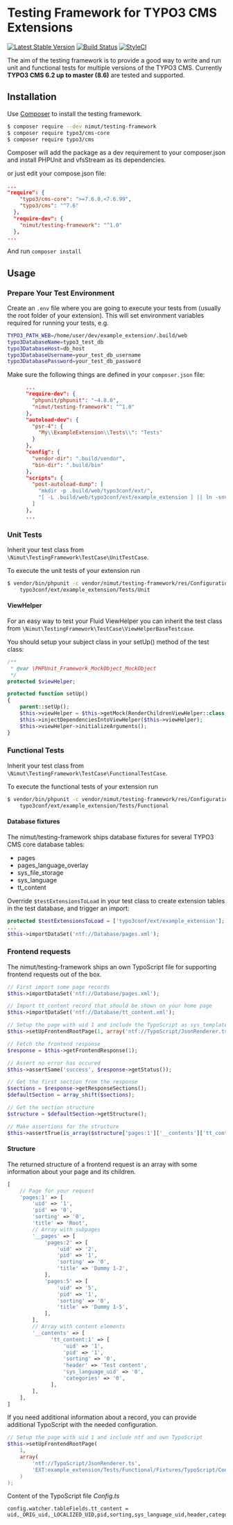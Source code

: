 # Testing Framework for TYPO3 CMS Extensions

[![Latest Stable Version](https://img.shields.io/packagist/v/nimut/testing-framework.svg)](https://packagist.org/packages/nimut/testing-framework)
[![Build Status](https://img.shields.io/travis/Nimut/TYPO3-testing-framework/master.svg)](https://travis-ci.org/Nimut/TYPO3-testing-framework)
[![StyleCI](https://styleci.io/repos/81999184/shield?branch=master)](https://styleci.io/repos/81999184)

The aim of the testing framework is to provide a good way to write and run unit and functional tests for multiple versions
of the TYPO3 CMS. Currently **TYPO3 CMS 6.2 up to master (8.6)** are tested and supported.

## Installation

Use [Composer](https://getcomposer.org/) to install the testing framework.

```bash
$ composer require --dev nimut/testing-framework
$ composer require typo3/cms-core
$ composer require typo3/cms
```
Composer will add the package as a dev requirement to your composer.json and install PHPUnit and vfsStream as its
dependencies.

or just edit your compose.json file:

```json
...
"require": {
    "typo3/cms-core": ">=7.6.0,<7.6.99",
    "typo3/cms": "^7.6"
  },
  "require-dev": {
    "nimut/testing-framework": "^1.0"
  },
...
```
And run ```composer install```

## Usage

### Prepare Your Test Environment

Create an `.env` file where you are going to execute your tests from (usually the root folder of your extension).
This will set environment variables required for running your tests, e.g.

```bash
TYPO3_PATH_WEB=/home/user/dev/example_extension/.build/web
typo3DatabaseName=typo3_test_db
typo3DatabaseHost=db_host
typo3DatabaseUsername=your_test_db_username
typo3DatabasePassword=your_test_db_password
```

Make sure the following things are defined in your `composer.json` file:

```json
      ...
      "require-dev": {
        "phpunit/phpunit": "~4.8.0",
        "nimut/testing-framework": "^1.0"
      },
      "autoload-dev": {
        "psr-4": {
          "My\\ExampleExtension\\Tests\\": "Tests"
        }
      },
      "config": {
        "vendor-dir": ".build/vendor",
        "bin-dir": ".build/bin"
      },
      "scripts": {
        "post-autoload-dump": [
          "mkdir -p .build/web/typo3conf/ext/",
          "[ -L .build/web/typo3conf/ext/example_extension ] || ln -snvf ../../../../. .build/web/typo3conf/ext/example_extension"
        ]
      },
      ...
```

### Unit Tests

Inherit your test class from `\Nimut\TestingFramework\TestCase\UnitTestCase`.

To execute the unit tests of your extension run

```bash
$ vendor/bin/phpunit -c vendor/nimut/testing-framework/res/Configuration/UnitTests.xml \
    typo3conf/ext/example_extension/Tests/Unit
```

#### ViewHelper

For an easy way to test your Fluid ViewHelper you can inherit the test class from `\Nimut\TestingFramework\TestCase\ViewHelperBaseTestcase`.

You should setup your subject class in your setUp() method of the test class: 

```php
/**
 * @var \PHPUnit_Framework_MockObject_MockObject
 */
protected $viewHelper;

protected function setUp()
{
    parent::setUp();
    $this->viewHelper = $this->getMock(RenderChildrenViewHelper::class, ['renderChildren']);
    $this->injectDependenciesIntoViewHelper($this->viewHelper);
    $this->viewHelper->initializeArguments();
}
```

### Functional Tests

Inherit your test class from `\Nimut\TestingFramework\TestCase\FunctionalTestCase`.

To execute the functional tests of your extension run

```bash
$ vendor/bin/phpunit -c vendor/nimut/testing-framework/res/Configuration/FunctionalTests.xml \
    typo3conf/ext/example_extension/Tests/Functional
```

#### Database fixtures

The nimut/testing-framework ships database fixtures for several TYPO3 CMS core database tables:

- pages
- pages_language_overlay
- sys_file_storage
- sys_language
- tt_content

Override `$testExtensionsToLoad` in your test class to create extension tables in the test database,
and trigger an import:

```php
protected $testExtensionsToLoad = ['typo3conf/ext/example_extension'];
...
$this->importDataSet('ntf://Database/pages.xml');
```

### Frontend requests

The nimut/testing-framework ships an own TypoScript file for supporting frontend requests out of the box.

```php
// First import some page records
$this->importDataSet('ntf://Database/pages.xml');

// Import tt_content record that should be shown on your home page
$this->importDataSet('ntf://Database/tt_content.xml');

// Setup the page with uid 1 and include the TypoScript as sys_template record
$this->setUpFrontendRootPage(1, array('ntf://TypoScript/JsonRenderer.ts'));

// Fetch the frontend response
$response = $this->getFrontendResponse(1);

// Assert no error has occured
$this->assertSame('success', $response->getStatus());

// Get the first section from the response
$sections = $response->getResponseSections();
$defaultSection = array_shift($sections);

// Get the section structure
$structure = $defaultSection->getStructure();

// Make assertions for the structure
$this->assertTrue(is_array($structure['pages:1']['__contents']['tt_content:1']));
```

#### Structure

The returned structure of a frontend request is an array with some information about your page and its children.

```php
[
    // Page for your request
    'pages:1' => [
        'uid' => '1',
        'pid' => '0',
        'sorting' => '0',
        'title' => 'Root',
        // Array with subpages
        '__pages' => [
            'pages:2' => [
                'uid' => '2',
                'pid' => '1',
                'sorting' => '0',
                'title' => 'Dummy 1-2',
            ],
            'pages:5' => [
                'uid' => '5',
                'pid' => '1',
                'sorting' => '0',
                'title' => 'Dummy 1-5',
            ],
        ],
        // Array with content elements
        '__contents' => [
              'tt_content:1' => [
                  'uid' => '1',
                  'pid' => '1',
                  'sorting' => '0',
                  'header' => 'Test content',
                  'sys_language_uid' => '0',
                  'categories' => '0',
              ],
        ],
    ],
]
```

If you need additional information about a record, you can provide additional TypoScript with the needed configuration.

```php
// Setup the page with uid 1 and include ntf and own TypoScript
$this->setUpFrontendRootPage(
    1,
    array(
        'ntf://TypoScript/JsonRenderer.ts',
        'EXT:example_extension/Tests/Functional/Fixtures/TypoScript/Config.js
    )
);
```

Content of the TypoScript file *Config.ts*

```
config.watcher.tableFields.tt_content = uid,_ORIG_uid,_LOCALIZED_UID,pid,sorting,sys_language_uid,header,categories,CType,subheader,bodytext
```

